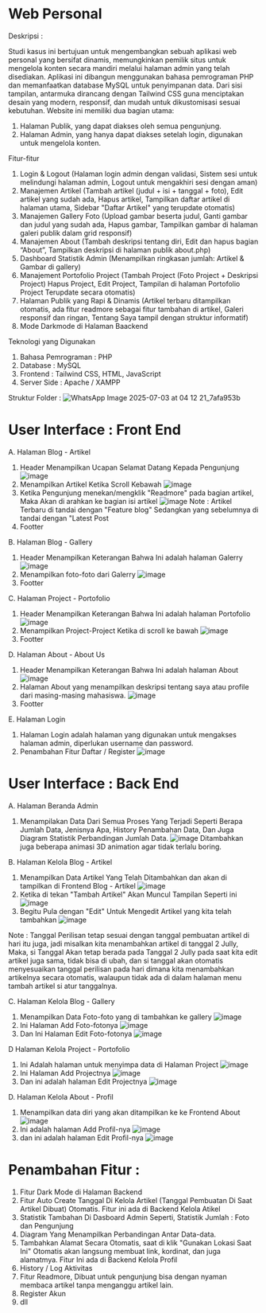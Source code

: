 # Web Personal 
Deskripsi :

Studi kasus ini bertujuan untuk mengembangkan sebuah aplikasi web personal yang bersifat dinamis, memungkinkan pemilik situs untuk mengelola konten secara mandiri melalui halaman admin yang telah disediakan. Aplikasi ini dibangun menggunakan bahasa pemrograman PHP dan memanfaatkan database MySQL untuk penyimpanan data. Dari sisi tampilan, antarmuka dirancang dengan Tailwind CSS guna menciptakan desain yang modern, responsif, dan mudah untuk dikustomisasi sesuai kebutuhan.
Website ini memiliki dua bagian utama:

1. Halaman Publik, yang dapat diakses oleh semua pengunjung.
2. Halaman Admin, yang hanya dapat diakses setelah login, digunakan untuk mengelola konten.

Fitur-fitur

1. Login & Logout (Halaman login admin dengan validasi, Sistem sesi untuk melindungi halaman admin, Logout untuk mengakhiri sesi dengan aman)
2. Manajemen Artikel (Tambah artikel (judul + isi + tanggal + foto), Edit artikel yang sudah ada, Hapus artikel, Tampilkan daftar artikel di halaman utama, Sidebar "Daftar Artikel" yang terupdate otomatis)
3. Manajemen Gallery Foto (Upload gambar beserta judul, Ganti gambar dan judul yang sudah ada, Hapus gambar, Tampilkan gambar di halaman galeri publik dalam grid responsif)
4. Manajemen About (Tambah deskripsi tentang diri, Edit dan hapus bagian “About”, Tampilkan deskripsi di halaman publik about.php)
5. Dashboard Statistik Admin (Menampilkan ringkasan jumlah: Artikel & Gambar di gallery)
6. Manajement Portofolio Project (Tambah Project (Foto Project + Deskripsi Project) Hapus Project, Edit Project, Tampilan di halaman Portofolio Project Terupdate secara otomatis)
7. Halaman Publik yang Rapi & Dinamis (Artikel terbaru ditampilkan otomatis, ada fitur readmore sebagai fitur tambahan di artikel, Galeri responsif dan ringan, Tentang Saya tampil dengan struktur informatif)
8. Mode Darkmode di Halaman Baackend 

Teknologi yang Digunakan

1. Bahasa Pemrograman : PHP
2. Database : MySQL
3. Frontend : Tailwind CSS, HTML, JavaScript
4. Server Side : Apache / XAMPP

Struktur Folder :
![WhatsApp Image 2025-07-03 at 04 12 21_7afa953b](https://github.com/user-attachments/assets/63ec8a30-236f-4ba1-99c0-6e64be56565c)



 # User Interface : Front End

A. Halaman Blog - Artikel
 1. Header Menampilkan Ucapan Selamat Datang Kepada Pengunjung
    ![image](https://github.com/user-attachments/assets/bc815280-5eaf-4770-862a-5a7c0cd89815)
 2. Menampilkan Artikel Ketika Scroll Kebawah 
    ![image](https://github.com/user-attachments/assets/f24a075b-f93f-4c6e-b4e4-f3d13207d217)
 3. Ketika Pengunjung menekan/mengklik "Readmore" pada bagian artikel, Maka Akan di arahkan ke bagian isi artikel
    ![image](https://github.com/user-attachments/assets/596fc2be-05bc-45ba-a280-8eb30e2d072f)
 Note : Artikel Terbaru di tandai dengan "Feature blog" Sedangkan yang sebelumnya di tandai dengan "Latest Post
 4. Footter

    
B. Halaman Blog - Gallery
  1. Header Menampilkan Keterangan Bahwa Ini adalah halaman Galerry
     ![image](https://github.com/user-attachments/assets/7a3f428b-5381-40f1-b1d4-026f337d870c)
  2. Menampilkan foto-foto dari Galerry
     ![image](https://github.com/user-attachments/assets/99cc971e-2ba7-438a-b3b4-880a96bc47f4)
  3. Footter


C. Halaman Project - Portofolio
  1. Header Menampilkan Keterangan Bahwa Ini adalah halaman Portofolio
     ![image](https://github.com/user-attachments/assets/a311d1b5-46af-4d73-b391-5be45fe9b689)
  2. Menampilkan Project-Project Ketika di scroll ke bawah 
     ![image](https://github.com/user-attachments/assets/be2a9f94-bf87-4b0b-9290-37f0879d67a3)
  3. Footter


D. Halaman About - About Us
  1. Header Menampilkan Keterangan Bahwa Ini adalah halaman About
     ![image](https://github.com/user-attachments/assets/bd7f83e4-249e-428a-a2b5-4a915aadef44)
  2. Halaman About yang menampilkan deskripsi tentang saya atau profile dari masing-masing mahasiswa.
     ![image](https://github.com/user-attachments/assets/9fa6ee6b-6747-4f27-a642-64f15a812cd8)
  3. Footter


E. Halaman Login 
  1. Halaman Login adalah halaman yang digunakan untuk mengakses halaman admin, diperlukan username dan password.
  2. Penambahan Fitur Daftar / Register
     ![image](https://github.com/user-attachments/assets/9bc3e292-c49b-457d-9ebe-bab094d0b123)



# User Interface : Back End


A. Halaman Beranda Admin
  1. Menampilakan Data Dari Semua Proses Yang Terjadi Seperti Berapa Jumlah Data, Jenisnya Apa, History Penambahan Data, Dan Juga Diagram Statistik Perbandingan Jumlah Data.
     ![image](https://github.com/user-attachments/assets/d3e2b7fe-ef47-486f-ba88-8faad192aa16)
     Ditambahkan juga beberapa animasi 3D animation agar tidak terlalu boring.


B. Halaman Kelola Blog - Artikel 
  1. Menampilkan Data Artikel Yang Telah Ditambahkan dan akan di tampilkan di Frontend Blog - Artikel
     ![image](https://github.com/user-attachments/assets/ae044d78-680a-447a-8a3f-5feaa624c75d)
  2. Ketika di tekan "Tambah Artikel" Akan Muncul Tampilan Seperti ini
     ![image](https://github.com/user-attachments/assets/a5e15388-c657-4098-8979-5c0bf9f5cab4)
  3. Begitu Pula dengan "Edit" Untuk Mengedit Artikel yang kita telah tambahkan
     ![image](https://github.com/user-attachments/assets/293442a9-bb37-4f49-bd67-dc993be1a80e)

Note : Tanggal Perilisan tetap sesuai dengan tanggal pembuatan artikel di hari itu juga, jadi misalkan kita menambahkan artikel di tanggal 2 Jully, Maka, si Tanggal Akan tetap berada pada Tanggal 2 Jully        pada saat kita edit artikel juga sama, tidak bisa di ubah, dan si tanggal akan otomatis menyesuaikan tanggal perilisan pada hari dimana kita menambahkan artikelnya secara otomatis, walaupun tidak ada di dalam halaman menu tambah artikel si atur tanggalnya.


C. Halaman Kelola Blog - Gallery
  1. Menampilkan Data Foto-foto yang di tambahkan ke gallery
     ![image](https://github.com/user-attachments/assets/b6c8c330-8161-4b67-8932-28389fd34915)
  2. Ini Halaman Add Foto-fotonya
     ![image](https://github.com/user-attachments/assets/1c90a5c3-5f81-4517-83bc-0f0c350ae1d4)
  3. Dan Ini Halaman Edit Foto-fotonya
     ![image](https://github.com/user-attachments/assets/fd194aa0-fb06-43b7-9c18-9b2a2e98e241)



D Halaman Kelola Project - Portofolio
  1. Ini Adalah halaman untuk menyimpa data di Halaman Project
     ![image](https://github.com/user-attachments/assets/7c86c02d-219b-4465-ab81-501329356b21)
  2. Ini Halaman Add Projectnya
     ![image](https://github.com/user-attachments/assets/895557b8-caca-4f9b-be94-c9dea9ce862f)
  3. Dan ini adalah halaman Edit Projectnya
     ![image](https://github.com/user-attachments/assets/e21bf18f-bc26-4437-82c8-0bf2cb2697c4)



D. Halaman Kelola About - Profil
  1. Menampilkan data diri yang akan ditampilkan ke ke Frontend About
     ![image](https://github.com/user-attachments/assets/2a7154af-56e0-442b-8a86-6f8565568284)
  2. Ini adalah halaman Add Profil-nya
     ![image](https://github.com/user-attachments/assets/10fae2e0-6b68-4828-9c81-b09668970aaf)
  3. dan ini adalah halaman Edit Profil-nya
     ![image](https://github.com/user-attachments/assets/a83d9029-78b8-4d8f-bf6c-d7ddba0afa8d)


# Penambahan Fitur :

1. Fitur Dark Mode di Halaman Backend
2. Fitur Auto Create Tanggal Di Kelola Artikel (Tanggal Pembuatan Di Saat Artikel Dibuat) Otomatis. Fitur ini ada di Backend Kelola Atikel
3. Statistik Tambahan Di Dasboard Admin Seperti, Statistik Jumlah : Foto dan Pengunjung
4. Diagram Yang Menampilkan Perbandingan Antar Data-data.
5. Tambahkan Alamat Secara Otomatis, saat di klik "Gunakan Lokasi Saat Ini" Otomatis akan langsung membuat link, kordinat, dan juga alamatmya. Fitur Ini ada di Backend Kelola Profil
6. History / Log Aktivitas
7. Fitur Readmore, Dibuat untuk pengunjung bisa dengan nyaman membaca artikel tanpa menganggu artikel lain.
8. Register Akun
9. dll




     








     








    


